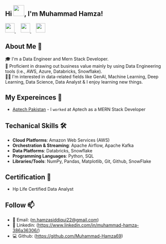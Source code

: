 ## Hi <img src="https://github.com/TheDudeThatCode/TheDudeThatCode/blob/master/Assets/Hi.gif" width="35px"/>, I'm Muhammad Hamza!

<!--
**Muhammad-Hamza69/Muhammad-Hamza69** is a ✨ _special_ ✨ repository because its `README.md` (this file) appears on your GitHub profile.

Here are some ideas to get you started:

- 🔭 I’m currently working on ...
- 🌱 I’m currently learning ...
- 👯 I’m looking to collaborate on ...
- 🤔 I’m looking for help with ...
- 💬 Ask me about ...
- 📫 How to reach me: ...
- 😄 Pronouns: ...
- ⚡ Fun fact: ...
-->

<a href="https://www.facebook.com/profile.php?id=100009434039543">
  <img src="https://cdn-icons-png.flaticon.com/512/733/733547.png" width="30" />
</a>
&nbsp;&nbsp;&nbsp;
<a href="mailto:m.hamzasiddiqui22@gmail.com">
  <img src="https://cdn-icons-png.flaticon.com/512/732/732200.png" width="30" />
</a>
&nbsp;&nbsp;&nbsp;
<a href="https://www.linkedin.com/in/muhammad-hamza-386a36306/">
  <img src="https://cdn-icons-png.flaticon.com/512/174/174857.png" width="30" />
</a>

## About Me 🚀

🎓 I'm a Data Engineer and Mern Stack Developer. <br/>
🔨 Proficient in drawing out business value mainly by using Data Engineering tools (i:e., AWS, Azure, Databricks, Snowflake). <br/>
👨‍💻 I'm interested in data-related fields like GenAI, Machine Learning, Deep Learning, Data Science, Data Analyst & I enjoy learning new things. <br/>

## My Expereinces 🙌

- [Aptech Pakistan](https://www.linkedin.com/company/aptech-garden-pakistan/) - I  `worked` at Aptech as a MERN Stack Developer

## Techanical Skills 🛠️
- **Cloud Platforms**: Amazon Web Services (AWS)
- **Orchestration & Streaming**: Apache Airflow, Apache Kafka
- **Data Platforms**: Databricks, Snowflake
- **Programming Languages**: Python, SQL
- **Libraries/Tools**: NumPy, Pandas, Matplotlib, Git, Github, SnowFlake
  

## Certification 📜 
- Hp Life Certified Data Analyst

## Follow 📫
- 📧 Email: (m.hamzasiddiqui22@gmail.com)
- 🔗 Linkedin: (https://www.linkedin.com/in/muhammad-hamza-386a36306/)
- 💻 Github: (https://github.com/Muhammad-Hamza69)
 
  
